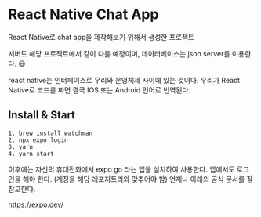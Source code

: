 # React Native Chat App

React Native로 chat app을 제작해보기 위해서 생성한 프로젝트

서버도 해당 프로젝트에서 같이 다룰 예정이며, 데이터베이스는 json server를 이용한다. 😃

react native는 인터페이스로 우리와 운영체제 사이에 있는 것이다. 우리가 React Native로 코드를 짜면 결국 IOS 또는 Android 언어로 번역된다.

## Install & Start

```shell
1. brew install watchman
2. npx expo login
3. yarn
4. yarn start
```

이후에는 자신의 휴대전화에서 expo go 라는 앱을 설치하여 사용한다.
앱에서도 로그인을 해야 한다. (계정을 해당 레포지토리와 맞추어야 함)
언제나 아래의 공식 문서를 잘 참고한다.

https://expo.dev/
